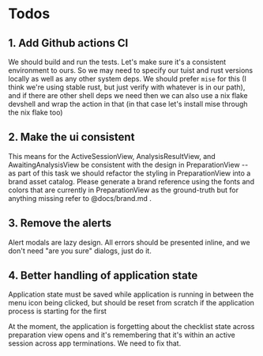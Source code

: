 # Todos

## 1. Add Github actions CI

We should build and run the tests. Let's make sure it's a consistent environment to ours. So we may need to specify our tuist and rust versions locally as well as any other system deps. We should prefer `mise` for this (I think we're using stable rust, but just verify with whatever is in our path), and if there are other shell deps we need then we can also use a nix flake devshell and wrap the action in that (in that case let's install mise through the nix flake too)

## 2. Make the ui consistent

This means for the ActiveSessionView, AnalysisResultView, and AwaitingAnalysisView be consistent with the design in PreparationView -- as part of this task we should refactor the styling in PreparationView into a brand asset catalog. Please generate a brand reference using the fonts and colors that are currently in PreparationView as the ground-truth but for anything missing refer to @docs/brand.md .

## 3. Remove the alerts

Alert modals are lazy design. All errors should be presented inline, and we don't need "are you sure" dialogs, just do it.

## 4. Better handling of application state

Application state must be saved while application is running in between the menu icon being clicked, but should be reset from scratch if the application process is starting for the first

At the moment, the application is forgetting about the checklist state across preparation view opens and it's remembering that it's within an active session across app terminations. We need to fix that.

